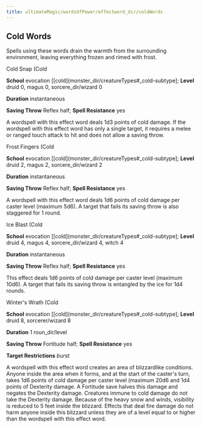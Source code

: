 ```yaml
---
title: ultimateMagic/wordsOfPower/effectword_dir/coldWords
---
```

## Cold Words

Spells using these words drain the warmth from the surrounding environment, leaving everything frozen and rimed with frost.

Cold Snap (Cold

**School** evocation [[cold](monster_dir/creatureTypes#_cold-subtype]; **Level** druid 0, magus 0, sorcere_dir/wizard 0

**Duration** instantaneous

**Saving Throw** Reflex half; **Spell Resistance** yes

A wordspell with this effect word deals 1d3 points of cold damage. If the wordspell with this effect word has only a single target, it requires a melee or ranged touch attack to hit and does not allow a saving throw.

Frost Fingers (Cold

**School** evocation [[cold](monster_dir/creatureTypes#_cold-subtype]; **Level** druid 2, magus 2, sorcere_dir/wizard 2

**Duration** instantaneous

**Saving Throw** Reflex half; **Spell Resistance** yes

A wordspell with this effect word deals 1d6 points of cold damage per caster level (maximum 5d6). A target that fails its saving throw is also staggered for 1 round.

Ice Blast (Cold

**School** evocation [[cold](monster_dir/creatureTypes#_cold-subtype]; **Level** druid 4, magus 4, sorcere_dir/wizard 4, witch 4

**Duration** instantaneous

**Saving Throw** Reflex half; **Spell Resistance** yes

This effect deals 1d6 points of cold damage per caster level (maximum 10d6). A target that fails its saving throw is entangled by the ice for 1d4 rounds.

Winter's Wrath (Cold

**School** evocation [[cold](monster_dir/creatureTypes#_cold-subtype]; **Level** druid 8, sorcerer/wizard 8

**Duration** 1 roun_dir/level

**Saving Throw** Fortitude half; **Spell Resistance** yes

**Target Restrictions** _burst_

A wordspell with this effect word creates an area of blizzardlike conditions. Anyone inside the area when it forms, and at the start of the caster's turn, takes 1d6 points of cold damage per caster level (maximum 20d6 and 1d4 points of Dexterity damage. A Fortitude save halves this damage and negates the Dexterity damage. Creatures immune to cold damage do not take the Dexterity damage. Because of the heavy snow and winds, visibility is reduced to 5 feet inside the blizzard. Effects that deal fire damage do not harm anyone inside this blizzard unless they are of a level equal to or higher than the wordspell with this effect word.

